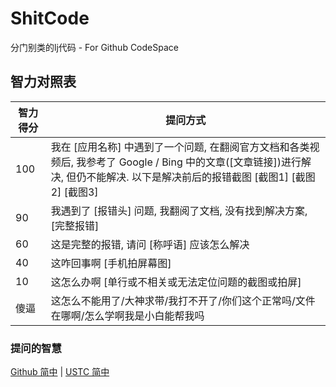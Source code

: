 # ShitCode

分门别类的lj代码 - For Github CodeSpace

## 智力对照表

| 智力得分 | 提问方式                                                                                                                                                                                    |
| -------- | ------------------------------------------------------------------------------------------------------------------------------------------------------------------------------------------- |
| 100      | 我在 \[应用名称\] 中遇到了一个问题, 在翻阅官方文档和各类视频后, 我参考了 Google / Bing 中的文章(\[文章链接\])进行解决, 但仍不能解决. 以下是解决前后的报错截图 \[截图1\] \[截图2\] \[截图3\] |
| 90       | 我遇到了 \[报错头\] 问题, 我翻阅了文档, 没有找到解决方案, \[完整报错\]                                                                                                                      |
| 60       | 这是完整的报错, 请问 \[称呼语\] 应该怎么解决                                                                                                                                                |
| 40       | 这咋回事啊 \[手机拍屏幕图\]                                                                                                                                                                 |
| 10       | 这怎么办啊 \[单行或不相关或无法定位问题的截图或拍屏\]                                                                                                                                       |
| 傻逼     | 这怎么不能用了/大神求带/我打不开了/你们这个正常吗/文件在哪啊/怎么学啊我是小白能帮我吗                                                                                                       |

### 提问的智慧

[Github 简中](https://github.com/ryanhanwu/How-To-Ask-Questions-The-Smart-Way/blob/main/README-zh_CN.md) | [USTC 简中](https://lug.ustc.edu.cn/wiki/doc/smart-questions/)

